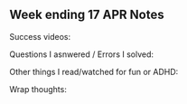 Week ending 17 APR Notes
----
Success videos:



Questions I asnwered / Errors I solved:


Other things I read/watched for fun or ADHD:

Wrap thoughts:
